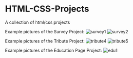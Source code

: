 # HTML-CSS-Projects
A collection of html/css projects

Example pictures of the Survey Project:
![survey1](https://github.com/redohrm/HTML-CSS-Projects/assets/149263840/187c7917-6c9c-4114-a7fe-bebe3ab21f69)
![survey2](https://github.com/redohrm/HTML-CSS-Projects/assets/149263840/dc87412b-8eed-4a08-8da0-f71fc6bc6d58)

Example pictures of the Tribute Project:
![tribute4](https://github.com/redohrm/HTML-CSS-Projects/assets/149263840/d3f31dac-879f-4ff4-bcab-4eda9a0effd2)
![tribute5](https://github.com/redohrm/HTML-CSS-Projects/assets/149263840/a62ab889-97b9-43e4-ab10-118545215521)

Example pictures of the Education Page Project:
![edu1](https://github.com/redohrm/HTML-CSS-Projects/assets/149263840/fbff67d5-37ed-4d0d-992e-927734ffa138)
